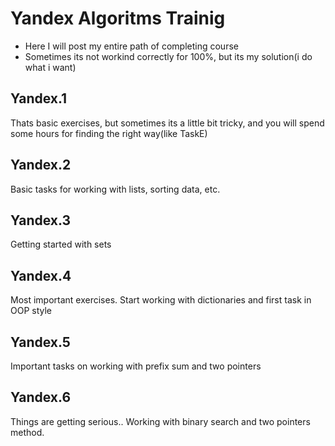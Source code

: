 # Yandex Algoritms Trainig
- Here I will post my entire path of completing course
- Sometimes its not workind correctly for 100%, but its my solution(i do what i want)


## Yandex.1
Thats basic exercises, but sometimes its a little bit tricky, and you will spend some hours for finding the right way(like TaskE) 

## Yandex.2
Basic tasks for working with lists, sorting data, etc.

## Yandex.3
Getting started with sets

## Yandex.4
Most important exercises. Start working with dictionaries and first task in OOP style

## Yandex.5
Important tasks on working with prefix sum and two pointers

## Yandex.6
Things are getting serious.. Working with binary search and two pointers method.
